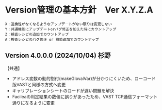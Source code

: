 # Version管理の基本方針　Ver X.Y.Z.A

```
X：互換性がなくなるようなアップデートがない限りは変更しない
Y：共通機能にアップデートorバグ修正を加えた時にカウントアップ
Z：検査レシピの追加でカウントアップ
A：検査レシピのバグ修正 or 機能追加でカウントアップ
```

## Version 4.0.0.0 (2024/10/04) 杉野 
【共通】
- アドレス変数の動的割付(makeGlovalVar)が分かりにくいため、ローコード版VASTと同様の方式へ変更
- キャリブレーションシートのロードが遅い問題を解決
- Facileaの判定結果の数値に誤りがあったため、VAST TCP通信フォーマット通りになるように変更

